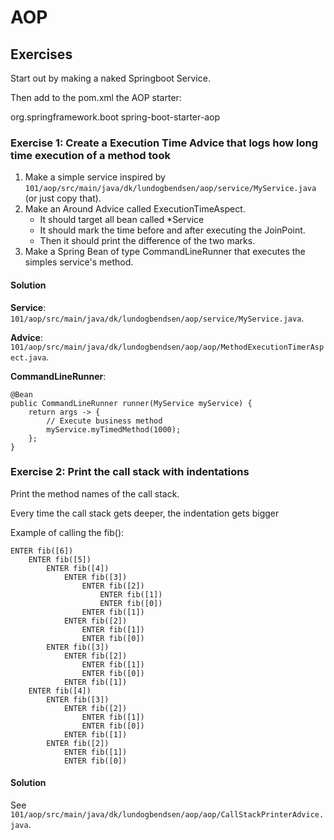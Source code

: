# AOP

## Exercises

Start out by making a naked Springboot Service.

Then add to the pom.xml the AOP starter:

<dependency>
   <groupId>org.springframework.boot</groupId>
   <artifactId>spring-boot-starter-aop</artifactId>
</dependency>


### Exercise 1: Create a Execution Time Advice that logs how long time execution of a method took

1. Make a simple service inspired by `101/aop/src/main/java/dk/lundogbendsen/aop/service/MyService.java` (or just copy that).
2. Make an Around Advice called ExecutionTimeAspect.
   - It should target all bean called *Service 
   - It should mark the time before and after executing the JoinPoint. 
   - Then it should print the difference of the two marks.
3. Make a Spring Bean of type CommandLineRunner that executes the simples service's method.

#### Solution
**Service**: `101/aop/src/main/java/dk/lundogbendsen/aop/service/MyService.java`.

**Advice**: `101/aop/src/main/java/dk/lundogbendsen/aop/aop/MethodExecutionTimerAspect.java`.

**CommandLineRunner**: 
```
@Bean
public CommandLineRunner runner(MyService myService) {
    return args -> {
        // Execute business method
        myService.myTimedMethod(1000);
    };
}
```


### Exercise 2: Print the call stack with indentations

Print the method names of the call stack.

Every time the call stack gets deeper, the indentation gets bigger

Example of calling the fib():

```
ENTER fib([6])
    ENTER fib([5])
        ENTER fib([4])
            ENTER fib([3])
                ENTER fib([2])
                    ENTER fib([1])
                    ENTER fib([0])
                ENTER fib([1])
            ENTER fib([2])
                ENTER fib([1])
                ENTER fib([0])
        ENTER fib([3])
            ENTER fib([2])
                ENTER fib([1])
                ENTER fib([0])
            ENTER fib([1])
    ENTER fib([4])
        ENTER fib([3])
            ENTER fib([2])
                ENTER fib([1])
                ENTER fib([0])
            ENTER fib([1])
        ENTER fib([2])
            ENTER fib([1])
            ENTER fib([0])
```


#### Solution
See `101/aop/src/main/java/dk/lundogbendsen/aop/aop/CallStackPrinterAdvice.java`.
